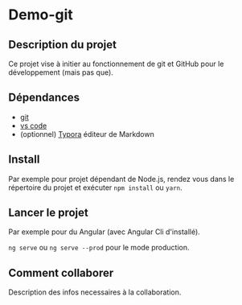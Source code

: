 # Demo-git

## Description du projet

Ce projet vise à initier au fonctionnement de git et GitHub pour le développement (mais pas que).

## Dépendances

- [git](https://git-scm.com/download/win)
- [vs code](https://code.visualstudio.com/)
- (optionnel) [Typora](https://typora.io/) éditeur de Markdown

## Install

Par exemple pour projet dépendant de Node.js, rendez vous dans le répertoire du projet et exécuter `npm install` ou `yarn`.

## Lancer le projet

Par exemple pour du Angular (avec Angular Cli d'installé).

`ng serve` ou `ng serve --prod` pour le mode production.

## Comment collaborer

Description des infos necessaires à la collaboration.
